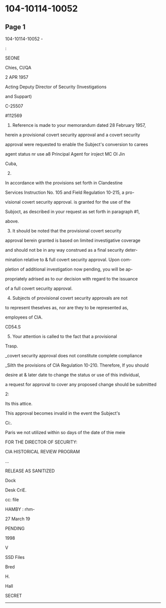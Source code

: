 # 104-10114-10052

## Page 1

104-10114-10052 -

:

SEONE

Chies, CI/QA

2 APR 1957

Acting Deputy Director of Security (Investigations

and Suppart)

C-25507

#112569

1. Reference is made to your memorandum dated 28 February 1957,

herein a provisional covert security approval and a covert security

approval were requested to enable the Subject's conversion to carees

agent status nr use a8 Principal Agent for iroject MC Ol Jin

Cuba,

2.

In accordance with the provisions set forth in Clandestine

Services Instruction No. 105 and Field Regulation 10-215, a pro-

visional covert security approval. is granted for the use of the

Subjoct, as described in your request as set forth in paragraph #1,

above.

3. It should be noted that the provisional covert security

approval berein granted is based on limited investigative coverage

and should not be in any way construed as a final security deter-

mination relative to & full covert security approval. Upon com-

pletion of additional investigation now pending, you will be ap-

propriately adrised as to our decision with regard to the issuance

of a full covert security approval.

4. Subjects of provisional covert security approvals are not

to represent theselves as, nor are they to be represented as,

employees of CIA.

CD54.S

5. Your attention is called to the fact that a provisional

Trasp.

_covert security approval does not constitute complete compliance

_Silth the provisions of CIA Regulation 10-210. Therefore, If you should

desire at & later date to change the status or use of this individual,

a request for approval to cover any proposed change should be submitted

2:

Its this attice.

This approval becomes invalid in the event the Subject's

Ci:.

Paris we not utilized within so days of the date of thie meie

FOR THE DIRECTOR OF SECURITY:

CIA HISTORICAL REVIEW PROGRAM

...

RELEASE AS SANITIZED

Dock

Desk CriE.

cc: file

HAMBY : rhm-

27 March 19

PENDING

1998

V

SSD Files

Bred

H.

Hall

SECRET

---

